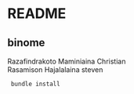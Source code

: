 # README

## binome 
 Razafindrakoto Maminiaina Christian   
 Rasamison Hajalalaina steven   

```
 bundle install

```

